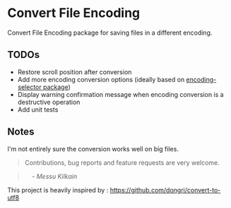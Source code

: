 # Convert File Encoding

Convert File Encoding package for saving files in a different encoding.

## TODOs
* Restore scroll position after conversion
* Add more encoding conversion options (ideally based on [encoding-selector package](https://github.com/atom/encoding-selector))
* Display warning confirmation message when encoding conversion is a destructive operation
* Add unit tests

## Notes

I'm not entirely sure the conversion works well on big files.

> Contributions, bug reports and feature requests are very welcome.

> &nbsp; &nbsp; _- Messu Kilkain_

This project is heavily inspired by : https://github.com/dongri/convert-to-utf8
